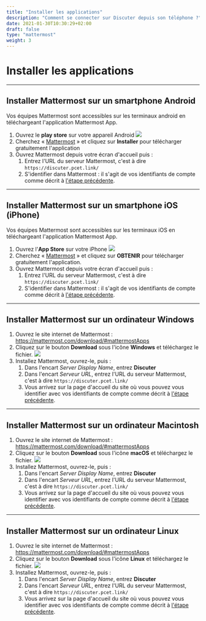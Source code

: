 ```yaml
---
title: "Installer les applications"
description: "Comment se connecter sur Discuter depuis son téléphone ?"
date: 2021-01-30T10:30:29+02:00
draft: false
type: "mattermost"
weight: 3
---
```


# Installer les applications
_____


## Installer Mattermost sur un smartphone Android

Vos équipes Mattermost sont accessibles sur les terminaux android en téléchargeant l'application Mattermost App.

  1. Ouvrez le **play store** sur votre appareil Android ![](../../images/playstore.png)
  2. Cherchez « [Mattermost](https://play.google.com/store/apps/details?id=com.mattermost.rn) » et cliquez sur **Installer** pour télécharger gratuitement l'application
  3. Ouvrez Mattermost depuis votre écran d'accueil puis :
      1. Entrez l'URL du serveur Mattermost, c'est à dire `https://discuter.pcet.link/`
      2. S'identifier dans Mattermost : il s'agit de vos identifiants de compte comme décrit à [l'étape précédente](../se-connecter).

_____


## Installer Mattermost sur un smartphone iOS (iPhone)

Vos équipes Mattermost sont accessibles sur les terminaux iOS en téléchargeant l'application Mattermost App.

  1. Ouvrez l'**App Store** sur votre iPhone
   ![](../../images/appstore.png)
  2. Cherchez « [Mattermost](https://apps.apple.com/fr/app/mattermost/id1257222717) » et cliquez sur **OBTENIR** pour télécharger gratuitement l'application.
  3. Ouvrez Mattermost depuis votre écran d'accueil puis :
      1. Entrez l'URL du serveur Mattermost, c'est à dire `https://discuter.pcet.link/`
      2. S'identifier dans Mattermost : il s'agit de vos identifiants de compte comme décrit à [l'étape précédente](../se-connecter).

_____

## Installer Mattermost sur un ordinateur Windows

1. Ouvrez le site internet de Mattermost : https://mattermost.com/download/#mattermostApps 
2. Cliquez sur le bouton **Download** sous l'icône **Windows** et téléchargez le fichier. ![](../../images/windows.png)
3. Installez Mattermost, ouvrez-le, puis :
      1. Dans l'encart *Server Display Name*, entrez **Discuter**
      2. Dans l'encart *Serveur URL*, entrez l'URL du serveur Mattermost, c'est à dire `https://discuter.pcet.link/`
      3. Vous arrivez sur la page d'accueil du site où vous pouvez vous identifier avec vos identifiants de compte comme décrit à [l'étape précédente](../se-connecter).

_____

## Installer Mattermost sur un ordinateur Macintosh

1. Ouvrez le site internet de Mattermost : https://mattermost.com/download/#mattermostApps
2. Cliquez sur le bouton **Download** sous l'icône **macOS** et téléchargez le fichier. ![](../../images/macos.png)
3. Installez Mattermost, ouvrez-le, puis :
      1. Dans l'encart *Server Display Name*, entrez **Discuter**
      2. Dans l'encart *Serveur URL*, entrez l'URL du serveur Mattermost, c'est à dire `https://discuter.pcet.link/`
      3. Vous arrivez sur la page d'accueil du site où vous pouvez vous identifier avec vos identifiants de compte comme décrit à [l'étape précédente](../se-connecter).


_____

## Installer Mattermost sur un ordinateur Linux

1. Ouvrez le site internet de Mattermost : https://mattermost.com/download/#mattermostApps
2. Cliquez sur le bouton **Download** sous l'icône **Linux** et téléchargez le fichier. ![](../../images/linux.png)
3. Installez Mattermost, ouvrez-le, puis :
      1. Dans l'encart *Server Display Name*, entrez **Discuter**
      2. Dans l'encart *Serveur URL*, entrez l'URL du serveur Mattermost, c'est à dire `https://discuter.pcet.link/`
      3. Vous arrivez sur la page d'accueil du site où vous pouvez vous identifier avec vos identifiants de compte comme décrit à [l'étape précédente](../se-connecter).